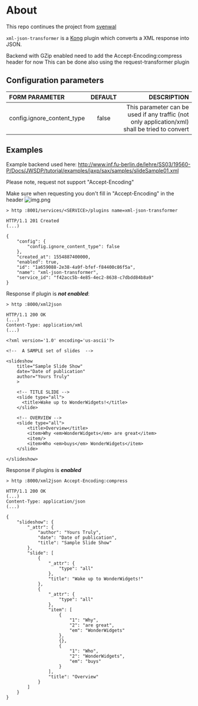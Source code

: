 # About
This repo continues the project from [svenwal](https://github.com/svenwal/kong-plugin-xml-json-transformer)

`````xml-json-transformer````` is a [Kong](https://konghq.com) plugin which converts a XML response into JSON.


Backend with GZip enabled need to add the Accept-Encoding:compress header for now
This can be done also using the request-transformer plugin

## Configuration parameters
|FORM PARAMETER|DEFAULT|DESCRIPTION|
|:----|:------:|------:|
|config.ignore_content_type|false|This parameter can be used if any traffic (not only application/xml) shall be tried to convert|


## Examples

Example backend used here: http://www.inf.fu-berlin.de/lehre/SS03/19560-P/Docs/JWSDP/tutorial/examples/jaxp/sax/samples/slideSample01.xml

Please note, request not support "Accept-Encoding"

Make sure when requesting you don't fill in "Accept-Encoding" in the header
![img.png](img.png)

````
> http :8001/services/<SERVICE>/plugins name=xml-json-transformer 

HTTP/1.1 201 Created
(...)

{
    "config": {
        "config.ignore_content_type": false
    },
    "created_at": 1554887400000,
    "enabled": true,
    "id": "1a659088-2e38-4a9f-bfef-f84400c86f5a",
    "name": "xml-json-transformer",
    "service_id": "f42acc5b-4e85-4ec2-8638-c7dbdd84b8a9"
}
````
Response if plugin is ***not enabled***:
`````
> http :8000/xml2json

HTTP/1.1 200 OK
(...)
Content-Type: application/xml
(...)

<?xml version='1.0' encoding='us-ascii'?>

<!--  A SAMPLE set of slides  -->

<slideshow 
    title="Sample Slide Show"
    date="Date of publication"
    author="Yours Truly"
    >

    <!-- TITLE SLIDE -->
    <slide type="all">
      <title>Wake up to WonderWidgets!</title>
    </slide>

    <!-- OVERVIEW -->
    <slide type="all">
        <title>Overview</title>
        <item>Why <em>WonderWidgets</em> are great</item>
        <item/>
        <item>Who <em>buys</em> WonderWidgets</item>
    </slide>

</slideshow>
`````
Response if plugins is ***enabled***
`````
> http :8000/xml2json Accept-Encoding:compress

HTTP/1.1 200 OK
(...)
Content-Type: application/json
(...)

{
    "slideshow": {
        "_attr": {
            "author": "Yours Truly",
            "date": "Date of publication",
            "title": "Sample Slide Show"
        },
        "slide": [
            {
                "_attr": {
                    "type": "all"
                },
                "title": "Wake up to WonderWidgets!"
            },
            {
                "_attr": {
                    "type": "all"
                },
                "item": [
                    {
                        "1": "Why",
                        "2": "are great",
                        "em": "WonderWidgets"
                    },
                    {},
                    {
                        "1": "Who",
                        "2": "WonderWidgets",
                        "em": "buys"
                    }
                ],
                "title": "Overview"
            }
        ]
    }
}
`````
